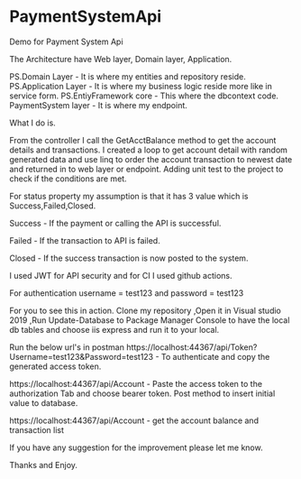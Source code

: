 # PaymentSystemApi

Demo for Payment System Api

The Architecture have Web layer, Domain layer, Application.

PS.Domain Layer - It is where my entities and repository reside.
PS.Application Layer - It is where my business logic reside more like in service form.
PS.EntiyFramework core - This where the dbcontext code.
PaymentSystem layer - It is where my endpoint.

What I do is.

From the controller I call the GetAcctBalance method to get the account details and transactions.
I created a loop to get account detail with random generated data and use linq to order the account transaction to newest date and returned in to web layer or endpoint.
Adding unit test to the project to check if the conditions are met.

For status property my assumption is that it has 3 value which is Success,Failed,Closed.

Success - If the payment or calling the API is successful.

Failed - If the transaction to API is failed.

Closed - If the success transaction is now posted to the system.

I used JWT for API security and for CI I used github actions.

For authentication
username = test123 and 
password = test123


For you to see this in action.
Clone my repository 
,Open it in Visual studio 2019
,Run Update-Database to Package Manager Console to have the local db tables
and choose iis express and run it to your local.

Run the below url's in postman
https://localhost:44367/api/Token?Username=test123&Password=test123 - To authenticate and copy the generated access token.

https://localhost:44367/api/Account - Paste the access token to the authorization Tab and choose bearer token. Post method to insert initial value to database.

https://localhost:44367/api/Account - get the account balance and transaction list



If you have any suggestion for the improvement please let me know.

Thanks and Enjoy.
